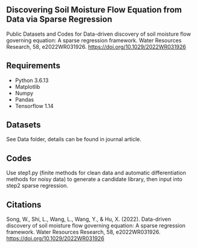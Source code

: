 ## Discovering Soil Moisture Flow Equation from Data via Sparse Regression


Public Datasets and Codes for Data-driven discovery of soil moisture flow governing equation: A sparse regression framework. Water Resources Research, 58, e2022WR031926. https://doi.org/10.1029/2022WR031926

## Requirements

- Python 3.6.13
- Matplotlib
- Numpy
- Pandas
- Tensorflow 1.14


## Datasets

See Data folder, details can be found in journal article.

## Codes

Use step1.py (finite methods for clean data and automatic differentiation methods for noisy data) to generate a candidate library, then input into step2 sparse regression.

## Citations

Song, W., Shi, L., Wang, L., Wang, Y., & Hu, X. (2022). Data-driven discovery of soil moisture flow governing equation: A sparse regression framework. Water Resources Research, 58, e2022WR031926. https://doi.org/10.1029/2022WR031926
